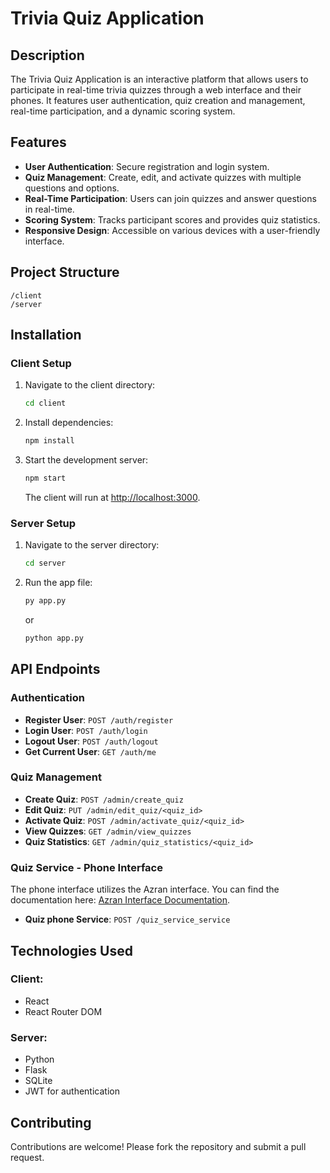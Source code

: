 # Trivia Quiz Application

## Description
The Trivia Quiz Application is an interactive platform that allows users to participate in real-time trivia quizzes through a web interface and their phones. It features user authentication, quiz creation and management, real-time participation, and a dynamic scoring system.

## Features
- **User Authentication**: Secure registration and login system.
- **Quiz Management**: Create, edit, and activate quizzes with multiple questions and options.
- **Real-Time Participation**: Users can join quizzes and answer questions in real-time.
- **Scoring System**: Tracks participant scores and provides quiz statistics.
- **Responsive Design**: Accessible on various devices with a user-friendly interface.

## Project Structure
```
/client
/server
```

## Installation


### Client Setup
1. Navigate to the client directory:
    ```sh
    cd client
    ```
2. Install dependencies:
    ```sh
    npm install
    ```
3. Start the development server:
    ```sh
    npm start
    ```
    The client will run at [http://localhost:3000](http://localhost:3000).

### Server Setup
1. Navigate to the server directory:
    ```sh
    cd server
    ```

2. Run the app file:
    ```sh
    py app.py
    ```
    or
    ```sh
    python app.py
    ```


## API Endpoints

### Authentication
- **Register User**: `POST /auth/register`
- **Login User**: `POST /auth/login`
- **Logout User**: `POST /auth/logout`
- **Get Current User**: `GET /auth/me`

### Quiz Management
- **Create Quiz**: `POST /admin/create_quiz`
- **Edit Quiz**: `PUT /admin/edit_quiz/<quiz_id>`
- **Activate Quiz**: `POST /admin/activate_quiz/<quiz_id>`
- **View Quizzes**: `GET /admin/view_quizzes`
- **Quiz Statistics**: `GET /admin/quiz_statistics/<quiz_id>`

### Quiz Service - Phone Interface
The phone interface utilizes the Azran interface. You can find the documentation here: [Azran Interface Documentation](https://www.hazran.online/FreeArena/content/instructions).

- **Quiz phone Service**: `POST /quiz_service_service`

## Technologies Used

### Client:
- React
- React Router DOM


### Server:
- Python
- Flask
- SQLite
- JWT for authentication

## Contributing
Contributions are welcome! Please fork the repository and submit a pull request.
